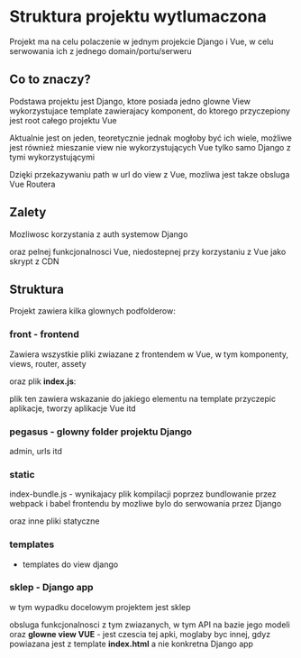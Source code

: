 # Struktura projektu wytlumaczona

Projekt ma na celu polaczenie w jednym projekcie Django i Vue, w celu serwowania ich z jednego domain/portu/serweru

## Co to znaczy?

Podstawa projektu jest Django, ktore posiada jedno glowne View wykorzystujace template zawierajacy komponent, do ktorego przyczepiony jest root całego projektu Vue

Aktualnie jest on jeden, teoretycznie jednak mogłoby być ich wiele, możliwe jest również mieszanie view nie wykorzystujących Vue tylko samo Django z tymi wykorzystującymi

Dzięki przekazywaniu path w url do view z Vue, mozliwa jest takze obsluga Vue Routera


## Zalety

Mozliwosc korzystania z auth systemow Django

oraz pelnej funkcjonalnosci Vue, niedostepnej przy korzystaniu z Vue jako skrypt z CDN


## Struktura

Projekt zawiera kilka glownych podfolderow:

### front - frontend

Zawiera wszystkie pliki zwiazane z frontendem w Vue, w tym komponenty, views, router, assety

oraz plik **index.js**:

plik ten zawiera wskazanie do jakiego elementu na template przyczepic aplikacje, tworzy aplikacje Vue itd

### pegasus - glowny folder projektu Django

admin, urls itd

### static
index-bundle.js - wynikajacy plik kompilacji poprzez bundlowanie przez webpack i babel frontendu by mozliwe bylo do serwowania przez Django 

oraz inne pliki statyczne

### templates

- templates do view django


### sklep - Django app

w tym wypadku docelowym projektem jest sklep

obsluga funkcjonalnosci z tym zwiazanych, w tym API na bazie jego modeli oraz **glowne view VUE** - jest czescia tej apki, moglaby byc innej, gdyz powiazana jest z template **index.html** a nie konkretna Django app